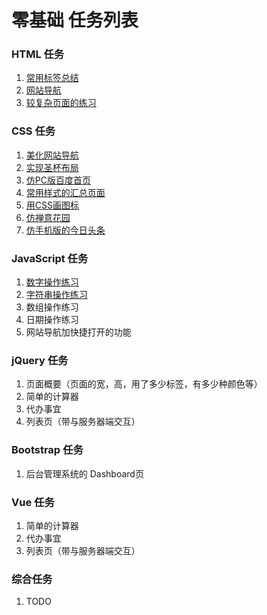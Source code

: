 # 零基础 任务列表
### HTML 任务
1. [常用标签总结](http://www.jianshu.com/p/bf175e31fb5f)
1. [网站导航](http://www.jianshu.com/p/aefb985f0de7)
1. [较复杂页面的练习](http://www.jianshu.com/p/6d9a1bb4106d)

### CSS 任务
1. [美化网站导航](http://www.jianshu.com/p/bbb41e85ec0e)
1. [实现圣杯布局](http://www.jianshu.com/p/582dcc0c6464)
1. [仿PC版百度首页](http://www.jianshu.com/p/1672f6cd9f74)
1. [常用样式的汇总页面](http://www.jianshu.com/p/51434febaf41)
1. [用CSS画图标](http://www.jianshu.com/p/6380774681cc)
1. [仿禅意花园](http://www.jianshu.com/p/cbf882221814)
1. [仿手机版的今日头条](http://www.jianshu.com/p/1b446eb13abd)

### JavaScript 任务
1. [数字操作练习](http://www.jianshu.com/p/2780b51a4091)
1. [字符串操作练习](http://www.jianshu.com/p/4263991d02d7)
1. 数组操作练习
1. 日期操作练习
1. 网站导航加快捷打开的功能

### jQuery 任务
1. 页面概要（页面的宽，高，用了多少标签，有多少种颜色等）
1. 简单的计算器
1. 代办事宜
1. 列表页（带与服务器端交互）

### Bootstrap 任务
1. 后台管理系统的 Dashboard页

### Vue 任务
1. 简单的计算器
1. 代办事宜
1. 列表页（带与服务器端交互）

### 综合任务
1. TODO